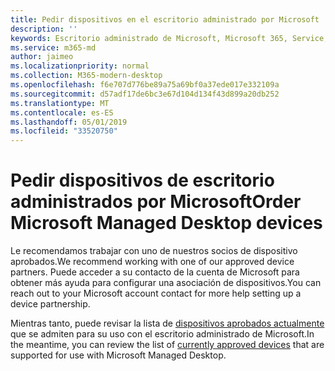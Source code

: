 ```yaml
---
title: Pedir dispositivos en el escritorio administrado por Microsoft
description: ''
keywords: Escritorio administrado de Microsoft, Microsoft 365, Service, Documentation
ms.service: m365-md
author: jaimeo
ms.localizationpriority: normal
ms.collection: M365-modern-desktop
ms.openlocfilehash: f6e707d776be89a75a69bf0a37ede017e332109a
ms.sourcegitcommit: d57adf17de6bc3e67d104d134f43d899a20db252
ms.translationtype: MT
ms.contentlocale: es-ES
ms.lasthandoff: 05/01/2019
ms.locfileid: "33520750"
---
```

# <a name="order-microsoft-managed-desktop-devices"></a><span data-ttu-id="262c7-103">Pedir dispositivos de escritorio administrados por Microsoft</span><span class="sxs-lookup"><span data-stu-id="262c7-103">Order Microsoft Managed Desktop devices</span></span>

<span data-ttu-id="262c7-104">Le recomendamos trabajar con uno de nuestros socios de dispositivo aprobados.</span><span class="sxs-lookup"><span data-stu-id="262c7-104">We recommend working with one of our approved device partners.</span></span> <span data-ttu-id="262c7-105">Puede acceder a su contacto de la cuenta de Microsoft para obtener más ayuda para configurar una asociación de dispositivos.</span><span class="sxs-lookup"><span data-stu-id="262c7-105">You can reach out to your Microsoft account contact for more help setting up a device partnership.</span></span>

<span data-ttu-id="262c7-106">Mientras tanto, puede revisar la lista de [dispositivos aprobados actualmente](../service-description/device-list.md) que se admiten para su uso con el escritorio administrado de Microsoft.</span><span class="sxs-lookup"><span data-stu-id="262c7-106">In the meantime, you can review the list of [currently approved devices](../service-description/device-list.md) that are supported for use with Microsoft Managed Desktop.</span></span>



